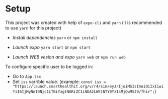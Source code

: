 # Setup

This project was created with help of `expo-cli` and `yarn` (it is recommended to use `yarn` for this project)

- _Install dependencies_
  `yarn` or `npm install`

- _Launch expo_
  `yarn start` or `npm start`
- _Launch WEB vesion and expo_
  `yarn web` or `npm run web`

To configure specific user to be logged in:

- Go to `App.tsx`
- Set `iss` varrible value. (example: `const iss = "https://launch.smarthealthit.org/v/r4/sim/eyJrIjoiMSIsImoiOiIxIiwiYiI6IjMyNmI0Njc1LTBiYzgtNGRiZC1iNDA2LWE1NTY0YzI4MjQwMSJ9/fhir";`)

